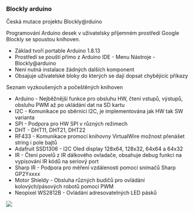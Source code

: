 ### Blockly arduino

Česká mutace projektu Blockly@rduino

Programování Arduino desek v uživatelsky příjemném prostředí Google Blockly se spoustou knihoven.
- Základ tvoří portable Arduino 1.8.13
- Prostředí se pouští přímo z Arduino IDE - Menu Nástroje - Blockly@arduino
- Není nutná instalace žádných dalších komponent
- Obsajuje uživatelské bloky do kterých se dají dopsat chybějícíc příkazy

Seznam vyzkoušených a počeštěných knihoven
- Arduino - Nejběžnější funkce pro obsluhu HW, čtení vstupů, výstupů, obsluhu PWM až po ukládání dat na SD kartu
- I2C - Komunikace po sběrnici I2C, je implementována jak HW tak SW varianta
- SPI - Podpora pro HW SPI v různých režimech
- DHT - DHT11, DHT21, DHT22
- RF433 - Komunikace promocí knihovny VirtualWire možnost přenášet string i pole bajtů
- Adafruit SSD1306 - I2C Oled display 128x64, 128x32, 64x64 a 64x32
- IR - Čtení povelů z IR dálkového ovladače, obsahuje debug funkci na vypisování IR kódů na seriový port
- Sharp IR - Podpora pro měření vzdálenosti pomocí snímačů Sharp GP2Yxxxx
- Motor Shieldy - Obsluha různých budičů pro ovládání kolových/pásových robotů pomocí PWM
- Neopixel WS2812B - Ovládání adresovatelných LED pásků

![](https://github.com/milikiller/arduino/blob/master/nahled.png?raw=true)